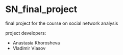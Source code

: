 # SN_final_project
final project for the course on social network analysis

project developers:

* Anastasia Khorosheva
* Vladimir Vlasov

